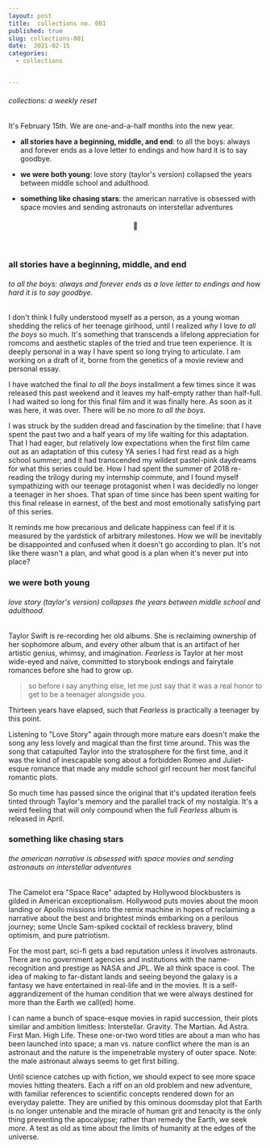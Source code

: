 ```yaml
---
layout: post
title:  collections no. 001
published: true
slug: collections-001
date:  2021-02-15
categories:
  - collections


---
```


###### collections: a weekly reset



It's February 15th. We are one-and-a-half months into the new year. 

- **all stories have a beginning, middle, and end**: to all the boys: always and forever ends as a love letter to endings and how hard it is to say goodbye.

- **we were both young**: love story (taylor's version) collapsed the years between middle school and adulthood.

- **something like chasing stars**: the american narrative is obsessed with space movies and sending astronauts on interstellar adventures

  

<h4 style="text-align:center">💌</h4>

<!--more-->

<br/>

### all stories have a beginning, middle, and end

###### to all the boys: always and forever ends as a love letter to endings and how hard it is to say goodbye.

I don't think I fully understood myself as a person, as a young woman shedding the relics of her teenage girlhood, until I realized *why* I love *to all the boys* so much. It's something that transcends a lifelong appreciation for romcoms and aesthetic staples of the tried and true teen experience. It is deeply personal in a way I have spent so long trying to articulate. I am working on a draft of it, borne from the genetics of a movie review and personal essay.

I have watched the final *to all the boys* installment a few times since it was released this past weekend and it leaves my half-empty rather than half-full. I had waited so long for this final film and it was finally here. As soon as it was here, it was over. There will be no more *to all the boys.*

I was struck by the sudden dread and fascination by the timeline: that I have spent the past two and a half years of my life waiting for this adaptation. That I had eager, but relatively low expectations when the first film came out as an adaptation of this cutesy YA series I had first read as a high school summer; and it had transcended my wildest pastel-pink daydreams for what this series could be. How I had spent the summer of 2018 re-reading the trilogy during my internship commute, and I found myself sympathizing with our teenage protagonist when I was decidedly no longer a teenager in her shoes. That span of time since has been spent waiting for this final release in earnest, of the best and most emotionally satisfying part of this series. 

It reminds me how precarious and delicate happiness can feel if it is measured by the yardstick of arbitrary milestones. How we will be inevitably be disappointed and confused when it doesn't go according to plan. It's not like there wasn't a plan, and what good is a plan when it's never put into place?



### we were both young

###### love story (taylor's version) collapses the years between middle school and adulthood.

Taylor Swift is re-recording her old albums. She is reclaiming ownership of her sophomore album, and every other album that is an artifact of her artistic genius, whimsy, and imagination. *Fearless* is Taylor at her most wide-eyed and naïve, committed to storybook endings and fairytale romances before she had to grow up. 

> so before i say anything else, let me just say that it was a real honor to get to be a teenager alongside you.

Thirteen years have elapsed, such that *Fearless* is practically a teenager by this point.

Listening to  "Love Story" again through more mature ears doesn't make the song any less lovely and magical than the first time around. This was the song that catapulted Taylor into the stratosphere for the first time, and it was the kind of inescapable song about a forbidden Romeo and Juliet-esque romance that made any middle school girl recount her most fanciful romantic plots.

So much time has passed since the original that it's updated iteration feels tinted through  Taylor's memory and the parallel track of my nostalgia. It's a weird feeling that will only compound when the full *Fearless* album is released in April. 

### something like chasing stars

###### the american narrative is obsessed with space movies and sending astronauts on interstellar adventures

The Camelot era "Space Race" adapted by Hollywood blockbusters is gilded in American exceptionalism. Hollywood puts movies about the moon landing or Apollo missions into the remix machine in hopes of reclaiming a narrative about the best and brightest minds embarking on a perilous journey; some Uncle Sam-spiked cocktail of reckless bravery, blind optimism, and pure patriotism.

For the most part, sci-fi gets a bad reputation unless it involves astronauts. There are no government agencies and institutions with the name-recognition and prestige as NASA and JPL. We all think space is cool. The idea of making to far-distant lands and seeing beyond the galaxy is a fantasy we have entertained in real-life and in the movies. It is a self-aggrandizement of the human condition that we were always destined for more than the Earth we call(ed) home. 

I can name a bunch of space-esque movies in rapid succession, their plots similar and ambition limitless: Interstellar. Gravity. The Martian. Ad Astra. First Man. High Life. These one-or-two word titles are about a man who has been launched into space; a man vs. nature conflict where the man is an astronaut and the nature is the impenetrable mystery of outer space. Note: the male astronaut always seems to get first billing.

Until science catches up with fiction, we should expect to see more space movies hitting theaters. Each a riff on an old problem and new adventure, with familiar references to scientific concepts rendered down for an everyday palette. They are unified by this ominous doomsday plot that Earth is no longer untenable and the miracle of human grit and tenacity is the only thing preventing the apocalypse; rather than remedy the Earth, we seek *more*. A test as old as time about the limits of humanity at the edges of the universe.